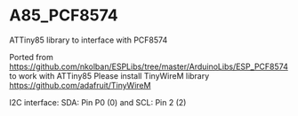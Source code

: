 # A85_PCF8574
ATTiny85 library to interface with PCF8574

Ported from https://github.com/nkolban/ESPLibs/tree/master/ArduinoLibs/ESP_PCF8574 to work with ATTiny85
Please install TinyWireM library https://github.com/adafruit/TinyWireM

I2C interface: SDA: Pin P0 (0) and SCL: Pin 2 (2)
